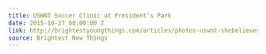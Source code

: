 ```yaml
---
title: USWNT Soccer Clinic at President’s Park
date: 2015-10-27 00:00:00 Z
link: http://brightestyoungthings.com/articles/photos-uswnt-shebelieves-youth-clinic-at-presidents-park.htm
source: Brightest New Things
---
```


